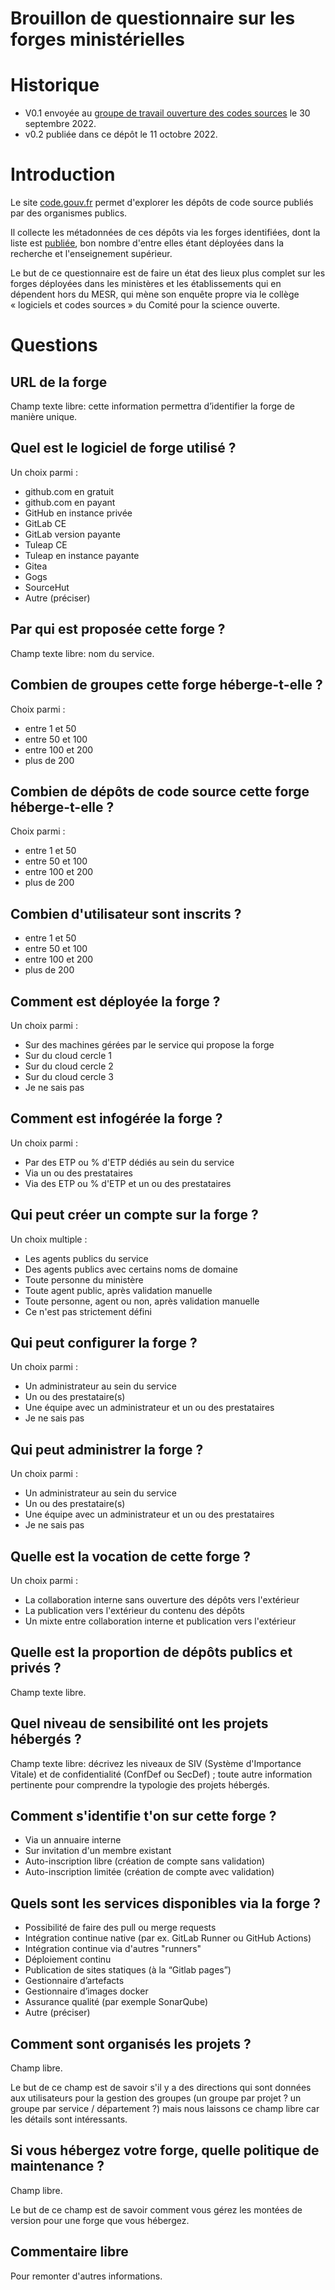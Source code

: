 Brouillon de questionnaire sur les forges ministérielles
=====

# Historique

- V0.1 envoyée au [groupe de travail ouverture des codes sources](https://man.sr.ht/~codegouvfr/logiciels-libres/gtt-ll-amdac.md) le 30 septembre 2022.
- v0.2 publiée dans ce dépôt le 11 octobre 2022.

# Introduction

Le site [code.gouv.fr](https://code.gouv.fr) permet d'explorer les
dépôts de code source publiés par des organismes publics.

Il collecte les métadonnées de ces dépôts via les forges identifiées,
dont la liste est [publiée](https://code.gouv.fr/data/platforms.csv),
bon nombre d'entre elles étant déployées dans la recherche et
l'enseignement supérieur.

Le but de ce questionnaire est de faire un état des lieux plus complet
sur les forges déployées dans les ministères et les établissements qui
en dépendent hors du MESR, qui mène son enquête propre via le collège
« logiciels et codes sources » du Comité pour la science ouverte.

# Questions

## URL de la forge

Champ texte libre: cette information permettra d’identifier la forge
de manière unique.

## Quel est le logiciel de forge utilisé ?

Un choix parmi :

- github.com en gratuit
- github.com en payant
- GitHub en instance privée
- GitLab CE
- GitLab version payante
- Tuleap CE
- Tuleap en instance payante
- Gitea
- Gogs
- SourceHut
- Autre (préciser)

## Par qui est proposée cette forge ?

Champ texte libre: nom du service.

## Combien de groupes cette forge héberge-t-elle ?

Choix parmi :

- entre 1 et 50
- entre 50 et 100
- entre 100 et 200
- plus de 200

## Combien de dépôts de code source cette forge héberge-t-elle ?

Choix parmi :

- entre 1 et 50
- entre 50 et 100
- entre 100 et 200
- plus de 200

## Combien d'utilisateur sont inscrits ?

- entre 1 et 50
- entre 50 et 100
- entre 100 et 200
- plus de 200

## Comment est déployée la forge ?

Un choix parmi :

- Sur des machines gérées par le service qui propose la forge
- Sur du cloud cercle 1
- Sur du cloud cercle 2
- Sur du cloud cercle 3
- Je ne sais pas

## Comment est infogérée la forge ?

Un choix parmi :

- Par des ETP ou % d'ETP dédiés au sein du service
- Via un ou des prestataires
- Via des ETP ou % d'ETP et un ou des prestataires

## Qui peut créer un compte sur la forge ?

Un choix multiple :

- Les agents publics du service
- Des agents publics avec certains noms de domaine
- Toute personne du ministère
- Toute agent public, après validation manuelle
- Toute personne, agent ou non, après validation manuelle
- Ce n'est pas strictement défini

## Qui peut configurer la forge ?

Un choix parmi :

- Un administrateur au sein du service
- Un ou des prestataire(s)
- Une équipe avec un administrateur et un ou des prestataires
- Je ne sais pas

## Qui peut administrer la forge ?

Un choix parmi :

- Un administrateur au sein du service
- Un ou des prestataire(s)
- Une équipe avec un administrateur et un ou des prestataires
- Je ne sais pas

## Quelle est la vocation de cette forge ?

Un choix parmi :

- La collaboration interne sans ouverture des dépôts vers l'extérieur
- La publication vers l'extérieur du contenu des dépôts
- Un mixte entre collaboration interne et publication vers l'extérieur

## Quelle est la proportion de dépôts publics et privés ?

Champ texte libre.

## Quel niveau de sensibilité ont les projets hébergés ?

Champ texte libre: décrivez les niveaux de SIV (Système d'Importance
Vitale) et de confidentialité (ConfDef ou SecDef) ; toute autre
information pertinente pour comprendre la typologie des projets
hébergés.

## Comment s'identifie t'on sur cette forge ?

- Via un annuaire interne
- Sur invitation d'un membre existant
- Auto-inscription libre (création de compte sans validation)
- Auto-inscription limitée (création de compte avec validation)

## Quels sont les services disponibles via la forge ?

- Possibilité de faire des pull ou merge requests
- Intégration continue native (par ex. GitLab Runner ou GitHub Actions)
- Intégration continue via d'autres "runners"
- Déploiement continu
- Publication de sites statiques (à la “Gitlab pages”)
- Gestionnaire d’artefacts
- Gestionnaire d’images docker
- Assurance qualité (par exemple SonarQube)
- Autre (préciser)

## Comment sont organisés les projets ?

Champ libre.

Le but de ce champ est de savoir s'il y a des directions qui sont
données aux utilisateurs pour la gestion des groupes (un groupe par
projet ? un groupe par service / département ?) mais nous laissons
ce champ libre car les détails sont intéressants.

## Si vous hébergez votre forge, quelle politique de maintenance ?

Champ libre.

Le but de ce champ est de savoir comment vous gérez les montées de
version pour une forge que vous hébergez.

## Commentaire libre

Pour remonter d'autres informations.
